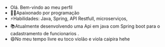 - Olá. Bem-vindo ao meu perfil
- 👩‍💻Apaixonado por programação
- ⚡Habilidades: Java, Spring, API Restfull, microserviços, 
- 📚Atualmente desenvolvendo uma Api em java com Spring boot para o cadastramento de funcionarios .
- 😄No meu tempo livre eu toco violão e viola caipira hehe 

<!---
Rodrigo0206/Rodrigo0206 is a ✨ special ✨ repository because its `README.md` (this file) appears on your GitHub profile.
You can click the Preview link to take a look at your changes.
--->
